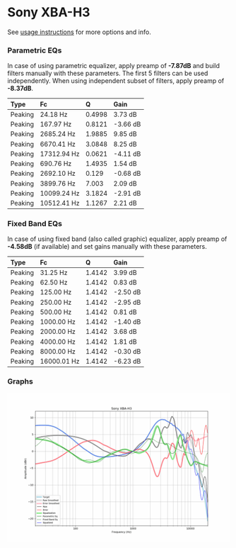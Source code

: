 # Sony XBA-H3
See [usage instructions](https://github.com/jaakkopasanen/AutoEq#usage) for more options and info.

### Parametric EQs
In case of using parametric equalizer, apply preamp of **-7.87dB** and build filters manually
with these parameters. The first 5 filters can be used independently.
When using independent subset of filters, apply preamp of **-8.37dB**.

| Type    | Fc          |      Q | Gain     |
|:--------|:------------|:-------|:---------|
| Peaking | 24.18 Hz    | 0.4998 | 3.73 dB  |
| Peaking | 167.97 Hz   | 0.8121 | -3.66 dB |
| Peaking | 2685.24 Hz  | 1.9885 | 9.85 dB  |
| Peaking | 6670.41 Hz  | 3.0848 | 8.25 dB  |
| Peaking | 17312.94 Hz | 0.0621 | -4.11 dB |
| Peaking | 690.76 Hz   | 1.4935 | 1.54 dB  |
| Peaking | 2692.10 Hz  | 0.129  | -0.68 dB |
| Peaking | 3899.76 Hz  | 7.003  | 2.09 dB  |
| Peaking | 10099.24 Hz | 3.1824 | -2.91 dB |
| Peaking | 10512.41 Hz | 1.1267 | 2.21 dB  |

### Fixed Band EQs
In case of using fixed band (also called graphic) equalizer, apply preamp of **-4.58dB**
(if available) and set gains manually with these parameters.

| Type    | Fc          |      Q | Gain     |
|:--------|:------------|:-------|:---------|
| Peaking | 31.25 Hz    | 1.4142 | 3.99 dB  |
| Peaking | 62.50 Hz    | 1.4142 | 0.83 dB  |
| Peaking | 125.00 Hz   | 1.4142 | -2.50 dB |
| Peaking | 250.00 Hz   | 1.4142 | -2.95 dB |
| Peaking | 500.00 Hz   | 1.4142 | 0.81 dB  |
| Peaking | 1000.00 Hz  | 1.4142 | -1.40 dB |
| Peaking | 2000.00 Hz  | 1.4142 | 3.68 dB  |
| Peaking | 4000.00 Hz  | 1.4142 | 1.81 dB  |
| Peaking | 8000.00 Hz  | 1.4142 | -0.30 dB |
| Peaking | 16000.01 Hz | 1.4142 | -6.23 dB |

### Graphs
![](./Sony%20XBA-H3.png)